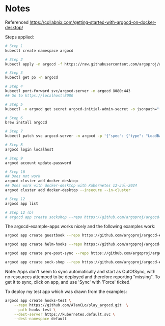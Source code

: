 # Notes

Referenced https://collabnix.com/getting-started-with-argocd-on-docker-desktop/

Steps applied:

```bash
# Step 1
kubectl create namespace argocd

# Step 2
kubectl apply -n argocd -f https://raw.githubusercontent.com/argoproj/argo-cd/stable/manifests/install.yaml

# Step 3
kubectl get po -n argocd

# Step 4
kubectl port-forward svc/argocd-server -n argocd 8080:443
## Go to https://localhost:8080 

# Step 5 
kubectl -n argocd get secret argocd-initial-admin-secret -o jsonpath="{.data.password}" | base64 -d; echo

# Step 6
brew install argocd

# Step 7
kubectl patch svc argocd-server -n argocd -p '{"spec": {"type": "LoadBalancer"}}'

# Step 8
argocd login localhost

# Step 9
argocd account update-password

# Step 10
## Does not work 
argocd cluster add docker-desktop
## Does work with docker-desktop with Kubernetes 12-Jul-2024
argocd cluster add docker-desktop --insecure --in-cluster

# Step 12
argocd app list

# Step 12 (b)
# argocd app create sockshop --repo https://github.com/argoproj/argocd-example-apps.git  --path sock-shop --dest-server https://kubernetes.default.svc --dest-namespace default
```

The argocd-example-apps works nicely and the following examples work:

```bash
argocd app create guestbook --repo https://github.com/argoproj/argocd-example-apps.git --path guestbook --dest-server https://kubernetes.default.svc --dest-namespace default 

argocd app create helm-hooks --repo https://github.com/argoproj/argocd-example-apps.git --path helm-hooks --dest-server https://kubernetes.default.svc --dest-namespace default 

argocd app create pre-post-sync --repo https://github.com/argoproj/argocd-example-apps.git --path pre-post-sync --dest-server https://kubernetes.default.svc --dest-namespace default 

argocd app create sock-shop --repo https://github.com/argoproj/argocd-example-apps.git --path sock-shop --dest-server https://kubernetes.default.svc --dest-namespace default 

```

Note: Apps don't seem to sync automatically and start as OutOfSync, with no resources attemped to be deployed and therefore reporting "missing". To get it to sync, click on app, and use 'Sync' with 'Force' ticked.


To deploy my test app which was drawn from the examples:

```bash
argocd app create hooks-test \
    --repo https://github.com/AlanCLo/play_argocd.git  \
    --path hooks-test \
    --dest-server https://kubernetes.default.svc \
    --dest-namespace default
```

